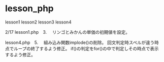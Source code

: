 # lesson_php
lesson1
lesson2
lesson3
lesson4

2/17
lesson1.php　3.　
リンゴとみかんの単価の初期値を設定。

lesson4.php　5.　
組み込み関数implode()の削除。
回文判定時スペルが違う時点でループの終了するよう修正。
if()の判定をfor()の中で判定しその時点で表示するよう修正。















